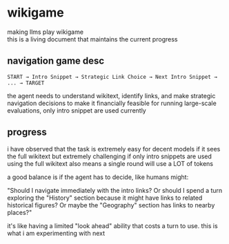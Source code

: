 # wikigame
making llms play wikigame  
this is a living document that maintains the current progress

## navigation game desc

```
START → Intro Snippet → Strategic Link Choice → Next Intro Snippet → ... → TARGET
```

the agent needs to understand wikitext, identify links, and make strategic navigation decisions
to make it financially feasible for running large-scale evaluations, only intro snippet are used currently

## progress
i have observed that the task is extremely easy for decent models if it sees the full wikitext but extremely challenging if only intro snippets are used
using the full wikitext also means a single round will use a LOT of tokens

a good balance is if the agent has to decide, like humans might:

"Should I navigate immediately with the intro links?
Or should I spend a turn exploring the "History" section because it might have links to related historical figures?
Or maybe the "Geography" section has links to nearby places?"

it's like having a limited "look ahead" ability that costs a turn to use. this is what i am experimenting with next
